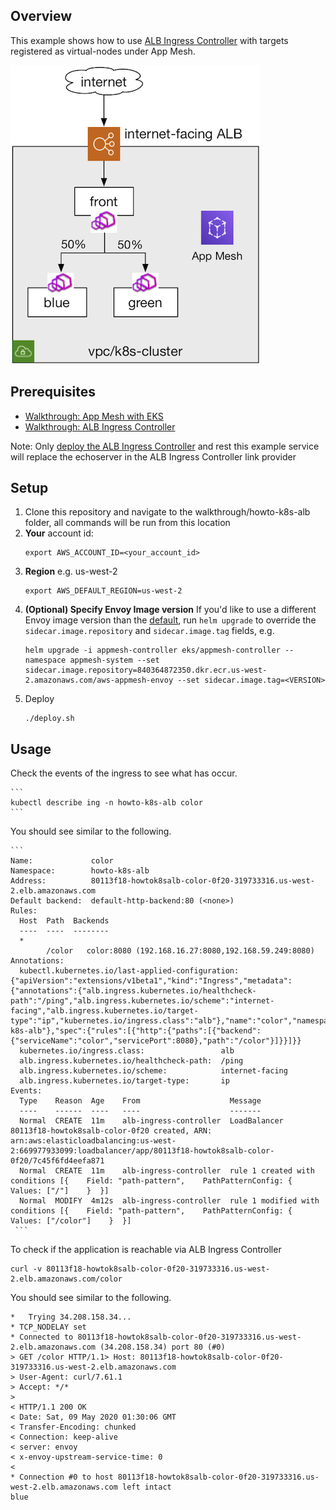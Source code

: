 ## Overview
This example shows how to use [ALB Ingress Controller](https://github.com/kubernetes-sigs/aws-alb-ingress-controller) with targets registered as virtual-nodes under App Mesh.

![System Diagram](./howto-k8s-alb.png "System Diagram")

## Prerequisites
- [Walkthrough: App Mesh with EKS](../eks/)
- [Walkthrough: ALB Ingress Controller](https://kubernetes-sigs.github.io/aws-alb-ingress-controller/guide/walkthrough/echoserver/)

Note: Only [deploy the ALB Ingress Controller](https://kubernetes-sigs.github.io/aws-alb-ingress-controller/guide/walkthrough/echoserver/#deploy-the-alb-ingress-controller) and rest this example service will replace the echoserver in the ALB Ingress Controller link provider

## Setup

1. Clone this repository and navigate to the walkthrough/howto-k8s-alb folder, all commands will be run from this location
2. **Your** account id:
    ```
    export AWS_ACCOUNT_ID=<your_account_id>
    ```
3. **Region** e.g. us-west-2
    ```
    export AWS_DEFAULT_REGION=us-west-2
    ```
4. **(Optional) Specify Envoy Image version** If you'd like to use a different Envoy image version than the [default](https://github.com/aws/eks-charts/tree/master/stable/appmesh-controller#configuration), run `helm upgrade` to override the `sidecar.image.repository` and `sidecar.image.tag` fields, e.g.
    ```
    helm upgrade -i appmesh-controller eks/appmesh-controller --namespace appmesh-system --set sidecar.image.repository=840364872350.dkr.ecr.us-west-2.amazonaws.com/aws-appmesh-envoy --set sidecar.image.tag=<VERSION>
    ```
5. Deploy
    ```.
    ./deploy.sh
    ```

## Usage

Check the events of the ingress to see what has occur.

    ```
    kubectl describe ing -n howto-k8s-alb color
    ```

You should see similar to the following.

    ```
    Name:             color
    Namespace:        howto-k8s-alb
    Address:          80113f18-howtok8salb-color-0f20-319733316.us-west-2.elb.amazonaws.com
    Default backend:  default-http-backend:80 (<none>)
    Rules:
      Host  Path  Backends
      ----  ----  --------
      *
            /color   color:8080 (192.168.16.27:8080,192.168.59.249:8080)
    Annotations:
      kubectl.kubernetes.io/last-applied-configuration:  {"apiVersion":"extensions/v1beta1","kind":"Ingress","metadata":{"annotations":{"alb.ingress.kubernetes.io/healthcheck-path":"/ping","alb.ingress.kubernetes.io/scheme":"internet-facing","alb.ingress.kubernetes.io/target-type":"ip","kubernetes.io/ingress.class":"alb"},"name":"color","namespace":"howto-k8s-alb"},"spec":{"rules":[{"http":{"paths":[{"backend":{"serviceName":"color","servicePort":8080},"path":"/color"}]}}]}}
      kubernetes.io/ingress.class:                 alb
      alb.ingress.kubernetes.io/healthcheck-path:  /ping
      alb.ingress.kubernetes.io/scheme:            internet-facing
      alb.ingress.kubernetes.io/target-type:       ip
    Events:
      Type    Reason  Age    From                    Message
      ----    ------  ----   ----                    -------
      Normal  CREATE  11m    alb-ingress-controller  LoadBalancer 80113f18-howtok8salb-color-0f20 created, ARN: arn:aws:elasticloadbalancing:us-west-2:669977933099:loadbalancer/app/80113f18-howtok8salb-color-0f20/7c45f6fd4eefa871
      Normal  CREATE  11m    alb-ingress-controller  rule 1 created with conditions [{    Field: "path-pattern",    PathPatternConfig: {      Values: ["/"]    }  }]
      Normal  MODIFY  4m12s  alb-ingress-controller  rule 1 modified with conditions [{    Field: "path-pattern",    PathPatternConfig: {      Values: ["/color"]    }  }]
     ```

To check if the application is reachable via ALB Ingress Controller

```
curl -v 80113f18-howtok8salb-color-0f20-319733316.us-west-2.elb.amazonaws.com/color
```

You should see similar to the following.

```
*   Trying 34.208.158.34...
* TCP_NODELAY set
* Connected to 80113f18-howtok8salb-color-0f20-319733316.us-west-2.elb.amazonaws.com (34.208.158.34) port 80 (#0)
> GET /color HTTP/1.1> Host: 80113f18-howtok8salb-color-0f20-319733316.us-west-2.elb.amazonaws.com
> User-Agent: curl/7.61.1
> Accept: */*
>
< HTTP/1.1 200 OK
< Date: Sat, 09 May 2020 01:30:06 GMT
< Transfer-Encoding: chunked
< Connection: keep-alive
< server: envoy
< x-envoy-upstream-service-time: 0
<
* Connection #0 to host 80113f18-howtok8salb-color-0f20-319733316.us-west-2.elb.amazonaws.com left intact
blue
```
